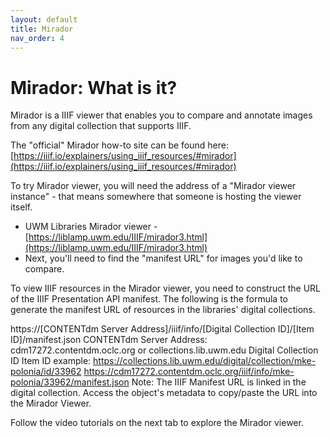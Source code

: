 ```yaml
---
layout: default
title: Mirador
nav_order: 4
---
```

# Mirador: What is it?

Mirador is a IIIF viewer that enables you to compare and annotate images from any digital collection that supports IIIF.

The "official" Mirador how-to site can be found here: [https://iiif.io/explainers/using_iiif_resources/#mirador](https://iiif.io/explainers/using_iiif_resources/#mirador)

To try Mirador viewer, you will need the address of a "Mirador viewer instance" - that means somewhere that someone is hosting the viewer itself. 

- UWM Libraries Mirador viewer - [https://liblamp.uwm.edu/IIIF/mirador3.html](https://liblamp.uwm.edu/IIIF/mirador3.html)
- Next, you'll need to find the "manifest URL" for images you'd like to compare. 


To view IIIF resources in the Mirador viewer, you need to construct the URL of the IIIF Presentation API manifest. The following is the formula to generate the manifest URL of resources in the libraries' digital collections. 

https://[CONTENTdm Server Address]/iiif/info/[Digital Collection ID]/[Item ID]/manifest.json
CONTENTdm Server Address: cdm17272.contentdm.oclc.org or collections.lib.uwm.edu
Digital Collection ID
Item ID
example: 
https://collections.lib.uwm.edu/digital/collection/mke-polonia/id/33962
https://cdm17272.contentdm.oclc.org/iiif/info/mke-polonia/33962/manifest.json
Note: The IIIF Manifest URL is linked in the digital collection. Access the object's metadata to copy/paste the URL into the Mirador Viewer. 

Follow the video tutorials on the next tab to explore the Mirador viewer. 
